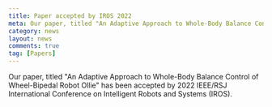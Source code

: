 ```yaml
---
title: Paper accepted by IROS 2022
meta: Our paper, titled "An Adaptive Approach to Whole-Body Balance Control of Wheel-Bipedal Robot Ollie" has been accepted by IROS 2022
category: news
layout: news
comments: true
tag: [Papers]
---
```


Our paper, titled "An Adaptive Approach to Whole-Body Balance Control of Wheel-Bipedal Robot Ollie" has been accepted by 2022 IEEE/RSJ International Conference on Intelligent Robots and Systems (IROS).